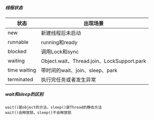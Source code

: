##### 线程状态

| 状态           | 出现场景                                     |
|--------------|------------------------------------------|
| new          | 新建线程后未启动                                 |
| runnable     | running和ready                            |
| blocked      | 调用Lock和sync                              |
| waiting      | Object.wait、Thread.join、LockSupport.park |
| time waiting | 带时间的wait、join、sleep、park                 |
| terminated   | 执行完任务或者发生异常                              |

##### wait和sleep的区别
```text
wait()是object的方法，sleep()是Thread的静态方法
wait()会释放锁，sleep()不会释放锁
```